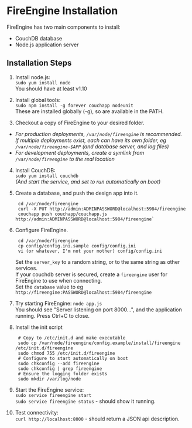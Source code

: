 # FireEngine Installation

FireEngine has two main components to install:

 - CouchDB database
 - Node.js application server

## Installation Steps

1. Install node.js:  
   `sudo yum install node`  
   You should have at least v1.10

2. Install global tools:   
   `sudo npm install -g forever couchapp nodeunit`  
   These are installed globally (-g), so are available in the PATH.

3. Checkout a copy of FireEngine to your desired folder.  
  - *For production deployments, `/var/node/fireengine` is recommended.*   
    *If multiple deployments exist, each can have its own folder, eg `/var/node/fireengine-$APP` (and database server, and log files)*  
  - *For development deployments, create a symlink from `/var/node/fireengine` to the real location*  

4. Install CouchDB:  
   `sudo yum install couchdb`  
   *(And start the service, and set to run automatically on boot)*

5. Create a database, and push the design app into it.
   
        cd /var/node/fireengine
        curl -X PUT http://admin:ADMINPASSWORD@localhost:5984/fireengine  
        couchapp push couchapp/couchapp.js http://admin:ADMINPASSWORD@localhost:5984/fireengine`

6. Configure FireEngine.

        cd /var/node/fireengine        
        cp config/config.ini.sample config/config.ini
        vi (or whatever, I'm not your mother) config/config.ini

    Set the `server_key` to a random string, or to the same string as other services.  
    If your couchdb server is secured, create a `fireengine` user for FireEngine to use when connecting.  
    Set the `database` value to eg `http://fireengine:PASSWORD@localhost:5984/fireengine`  

7. Try starting FireEngine: `node app.js`  
   You should see "Server listening on port 8000...", and the application running.
   Press Ctrl+C to close.

8. Install the init script
  
        # Copy to /etc/init.d and make executable             
        sudo cp /var/node/fireengine/config.example/install/fireengine /etc/init.d/fireengine
        sudo chmod 755 /etc/init.d/fireengine
        # Configure to start automatically on boot
        sudo chkconfig --add fireengine
        sudo chkconfig | grep fireengine
        # Ensure the logging folder exists
        sudo mkdir /var/log/node

9. Start the FireEngine service:  
   `sudo service fireengine start`  
   `sudo service fireengine status` - should show it running.

10. Test connectivity:  
   `curl http://localhost:8000` - should return a JSON api description.
